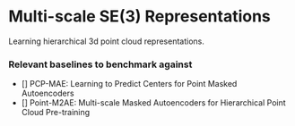 # Multi-scale SE(3) Representations

Learning hierarchical 3d point cloud representations.

### Relevant baselines to benchmark against
- [] PCP-MAE: Learning to Predict Centers for Point
Masked Autoencoders
- [] Point-M2AE: Multi-scale Masked Autoencoders
for Hierarchical Point Cloud Pre-training
